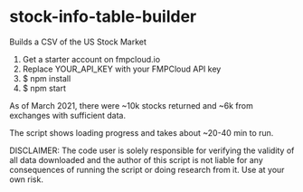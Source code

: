 # stock-info-table-builder
 Builds a CSV of the US Stock Market

1) Get a starter account on fmpcloud.io
2) Replace YOUR_API_KEY with your FMPCloud API key
3) $ npm install
4) $ npm start

As of March 2021, there were ~10k stocks returned and ~6k from exchanges with sufficient data. 

The script shows loading progress and takes about ~20-40 min to run.

DISCLAIMER: The code user is solely responsible for verifying the validity of all data downloaded and the author of this script is not liable for any consequences of running the script or doing research from it. Use at your own risk.
